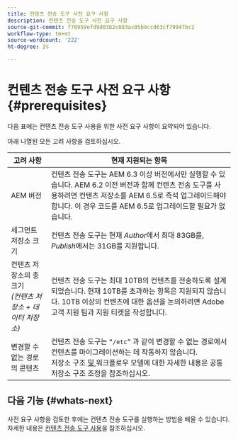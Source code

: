 ```yaml
---
title: 컨텐츠 전송 도구 사전 요구 사항
description: 컨텐츠 전송 도구 사전 요구 사항
source-git-commit: f70959efd9d0382c083ac05b9ccd63cf79947bc2
workflow-type: tm+mt
source-wordcount: '222'
ht-degree: 1%

---
```


# 컨텐츠 전송 도구 사전 요구 사항 {#prerequisites}

다음 표에는 컨텐츠 전송 도구 사용을 위한 사전 요구 사항이 요약되어 있습니다.

아래 나열된 모든 고려 사항을 검토하십시오.

| 고려 사항 | 현재 지원되는 항목 |
|--- |--- |
| AEM 버전 | 컨텐츠 전송 도구는 AEM 6.3 이상 버전에서만 실행할 수 있습니다. AEM 6.2 이전 버전과 함께 컨텐츠 전송 도구를 사용하려면 컨텐츠 저장소를 AEM 6.5로 즉석 업그레이드해야 합니다. 이 경우 코드를 AEM 6.5로 업그레이드할 필요가 없습니다. |
| 세그먼트 저장소 크기 | 컨텐츠 전송 도구는 현재 *Author*&#x200B;에서 최대 83GB를, *Publish*&#x200B;에서는 31GB를 지원합니다. |
| 컨텐츠 저장소의 총 크기 <br>*(컨텐츠 저장소 + 데이터 저장소)* | 컨텐츠 전송 도구는 최대 10TB의 컨텐츠를 전송하도록 설계되었습니다. 현재 10TB를 초과하는 항목은 지원되지 않습니다. 10TB 이상의 컨텐츠에 대한 옵션을 논의하려면 Adobe 고객 지원 팀과 지원 티켓을 작성합니다. |
| 변경할 수 없는 경로의 콘텐츠 | 컨텐츠 전송 도구는 `“/etc”` 과 같이 변경할 수 없는 경로에서 컨텐츠를 마이그레이션하는 데 작동하지 않습니다. <br>저장소 구조  [및 ](https://experienceleague.adobe.com/docs/experience-manager-64/deploying/restructuring/all-repository-restructuring-in-aem-6-4.html?lang=en#restructuring) 워크플로우 모델에 대한 자세한 내용은 공통 저장소 구조 조정을 참조하십시오. |

## 다음 기능 {#whats-next}

사전 요구 사항을 검토한 후에는 컨텐츠 전송 도구를 실행하는 방법을 배울 수 있습니다. 자세한 내용은 [컨텐츠 전송 도구 사용](/help/move-to-cloud-service/content-transfer-tool/using-content-transfer-tool.md)을 참조하십시오.
